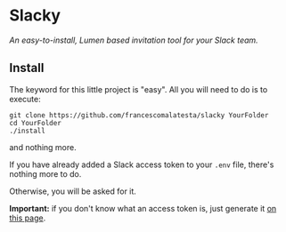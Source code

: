 # Slacky

_An easy-to-install, Lumen based invitation tool for your Slack team._

## Install

The keyword for this little project is "easy". All you will need to do is to execute:

    git clone https://github.com/francescomalatesta/slacky YourFolder
    cd YourFolder
    ./install

and nothing more.

If you have already added a Slack access token to your `.env` file, there's nothing more to do. 

Otherwise, you will be asked for it.

**Important:** if you don't know what an access token is, just generate it [on this page](https://api.slack.com/docs/oauth-test-tokens).
